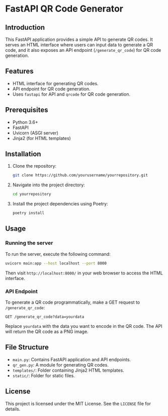 # FastAPI QR Code Generator

## Introduction

This FastAPI application provides a simple API to generate QR codes. It serves an HTML interface where users can input data to generate a QR code, and it also exposes an API endpoint (`/generate_qr_code`) for QR code generation.

## Features

- HTML interface for generating QR codes.
- API endpoint for QR code generation.
- Uses `fastapi` for API and `qrcode` for QR code generation.
  
## Prerequisites

- Python 3.6+
- FastAPI
- Uvicorn (ASGI server)
- Jinja2 (for HTML templates)

## Installation

1. Clone the repository:
    ```bash
    git clone https://github.com/yourusername/yourrepository.git
    ```

2. Navigate into the project directory:
    ```bash
    cd yourrepository
    ```

3. Install the project dependencies using Poetry:
    ```bash
    poetry install
    ```

## Usage

### Running the server

To run the server, execute the following command:

```bash
uvicorn main:app --host localhost --port 8000
```

Then visit `http://localhost:8000/` in your web browser to access the HTML interface.

### API Endpoint

To generate a QR code programmatically, make a GET request to `/generate_qr_code`:

```
GET /generate_qr_code?data=yourdata
```

Replace `yourdata` with the data you want to encode in the QR code. The API will return the QR code as a PNG image.

## File Structure

- `main.py`: Contains FastAPI application and API endpoints.
- `qr_gen.py`: A module for generating QR codes.
- `templates/`: Folder containing Jinja2 HTML templates.
- `static/`: Folder for static files.

## License

This project is licensed under the MIT License. See the `LICENSE` file for details.
